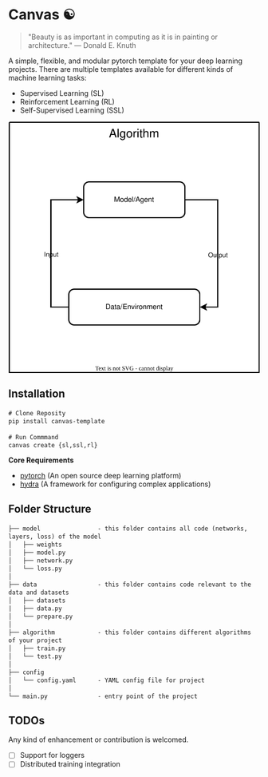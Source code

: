 # Canvas ☯︎

> "Beauty is as important in computing as it is in painting or architecture." — Donald E. Knuth

A simple, flexible, and modular pytorch template for your deep learning projects. There are multiple templates available for different kinds of machine learning tasks:

- Supervised Learning (SL)
- Reinforcement Learning (RL)
- Self-Supervised Learning (SSL)

<div align="center">

<img align="center" src="https://raw.githubusercontent.com/ramanakshay/canvas/main/docs/assets/architecture.svg">

</div>

## Installation

```
# Clone Reposity
pip install canvas-template

# Run Commmand
canvas create {sl,ssl,rl}
```

**Core Requirements**
- [pytorch](https://pytorch.org/) (An open source deep learning platform)
- [hydra](https://hydra.cc/) (A framework for configuring complex applications)


## Folder Structure
```
├── model                - this folder contains all code (networks, layers, loss) of the model
│   ├── weights
│   ├── model.py
│   ├── network.py
│   └── loss.py
│
├── data                 - this folder contains code relevant to the data and datasets
│   ├── datasets
|   ├── data.py
│   └── prepare.py
│
├── algorithm            - this folder contains different algorithms of your project
│   ├── train.py
│   └── test.py
│
├── config
│   └── config.yaml      - YAML config file for project
│
└── main.py              - entry point of the project

```


## TODOs

Any kind of enhancement or contribution is welcomed.

- [ ] Support for loggers
- [ ] Distributed training integration
